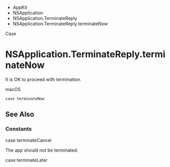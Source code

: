

- AppKit
- NSApplication
- NSApplication.TerminateReply
-  NSApplication.TerminateReply.terminateNow 

Case

# NSApplication.TerminateReply.terminateNow

It is OK to proceed with termination.

macOS

``` source
case terminateNow
```

## See Also

### Constants

case terminateCancel

The app should not be terminated.

case terminateLater


